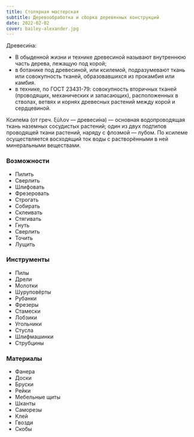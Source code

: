```yaml
---
title: Столярная мастерская
subtitle: Деревообработка и сборка деревянных конструкций
date: 2022-02-02
cover: bailey-alexander.jpg
---
```


Древеси́на:

- В обыденной жизни и технике древесиной называют внутреннюю часть дерева, лежащую под корой;
- в ботанике под древесиной, или ксилемой, подразумевают ткань или совокупность тканей, образовавшихся из прокамбия или камбия.
- в технике, по ГОСТ 23431-79: совокупность вторичных тканей (проводящих, механических и запасающих), расположенных в стволах, ветвях и корнях древесных растений между корой и сердцевиной.

Ксиле́ма (от греч. ξύλον — древеси́на) — основная водопроводящая ткань наземных сосудистых растений; один из двух подтипов проводящей ткани растений, наряду с флоэмой — лубом. По ксилеме осуществляется восходящий ток воды с растворёнными в ней минеральными веществами.

### Возможности

- Пилить
- Сверлить
- Шлифовать
- Фрезеровать
- Строгать
- Собирать
- Склеивать
- Стягивать
- Гнуть
- Сверлить
- Точить
- Лущить

### Инструменты

- Пилы
- Дрели
- Молотки
- Шуруповёрты
- Рубанки
- Фрезеры
- Стамески
- Лобзики
- Угольники
- Стусла
- Шлифмашинки
- Струбцины

### Материалы

- Фанера
- Доски
- Бруски
- Рейки
- Мебельные щиты
- Шканты
- Саморезы
- Клей
- Гвозди
- Скобы
